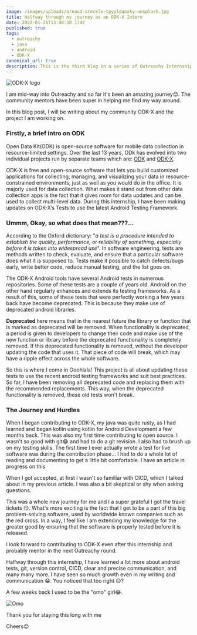 ```yaml
---
image: /images/uploads/arnaud-steckle-tpyyldqoxky-unsplash.jpg
title: Halfway through my journey as an ODK-X Intern
date: 2022-01-26T13:48:30.174Z
published: true
tags:
  - outreachy
  - java
  - android
  - ODK-X
canonical_url: true
description: This is the third blog in a series of Outreachy Internship blogs.
---
```

![ODK-X logo](/images/uploads/odk-x-logo.png "ODK-X logo")

I am mid-way into Outreachy and so far it's been an amazing journey😊. The community mentors have been super in helping me find my way around.

In this blog post, I will be writing about my community ODK-X and the project I am working on.

### **Firstly, a brief intro on ODK**

Open Data Kit(ODK) is open-source software for mobile data collection in resource-limited settings. Over the last 13 years, ODk has evolved into two individual projects run by separate teams which are: [ODK](https://getodk.org/) and [ODK-X](https://odk-x.org/).

ODK-X is free and open-source software that lets you build customized applications for collecting, managing, and visualizing your data in resource-constrained environments, just as well as you would do in the office. It is majorly used for data collection. What makes it stand out from other data collection apps is the fact that it gives room for data updates and can be used to collect multi-level data. During this internship, I have been making updates on ODK-X’s Tests to use the latest Android Testing Framework.

### **Ummm, Okay, so what does that mean???...**

According to the Oxford dictionary: "*a test is a procedure intended to establish the quality, performance, or reliability of something, especially before it is taken into widespread use*". In software engineering, tests are methods written to check, evaluate, and ensure that a particular software does what it is supposed to. Tests make it possible to catch defects/bugs early, write better code, reduce manual testing, and the list goes on.

The ODK-X Android tools have several Android tests in numerous repositories. Some of these tests are a couple of years old. Android on the other hand regularly enhances and extends its testing frameworks. As a result of this, some of these tests that were perfectly working a few years back have become deprecated. This is because they make use of deprecated android libraries.

**Deprecated** here means that in the nearest future the library or function that is marked as deprecated will be removed. When functionality is deprecated, a period is given to developers to change their code and make use of the new function or library before the deprecated functionality is completely removed. If this deprecated functionality is removed, without the developer updating the code that uses it. That piece of code will break, which may have a ripple effect across the whole software.

So this is where I come in Ooohlala! This project is all about updating these tests to use the recent android testing frameworks and suit best practices. So far, I have been removing all deprecated code and replacing them with the recommended replacements. This way, when the deprecated functionality is removed, these old tests won't break.

### **The Journey and Hurdles**

When I began contributing to ODK-X, my java was quite rusty, as I had learned and began kotlin using kotlin for Android Development a few months back. This was also my first time contributing to open source. I wasn't so good with git😂 and had to do a git revision. I also had to brush up on my testing skills. The first time I ever actually wrote a test for live software was during the contribution phase... I had to do a whole lot of reading and documenting to get a little bit comfortable. I have an article in progress on this

When I got accepted, at first I wasn't so familiar with CICD, which I talked about in my previous article. I was also a bit skeptical or shy when asking questions. 

This was a whole new journey for me and I a super grateful I got the travel tickets 😏. What's more exciting is the fact that I get to be a part of this big problem-solving software, used by worldwide known companies such as the red cross. In a way, I feel like I am extending my knowledge for the greater good by ensuring that the software is properly tested before it is released.

I look forward to contributing to ODK-X even after this internship and probably mentor in the next Outreachy round.

Halfway through this internship, I have learned a lot more about android tests, git, version control, CICD, clear and precise communication, and many many more. I have seen so much growth even in my writing and communication 😁. You noticed that too right 😉?

A few weeks back I used to be the "omo" girl😂.

![Omo](/images/uploads/28be92baee76480eb493cc53f96895dc.jpg "Omo")

Thank you for staying this long with me

Cheers😊